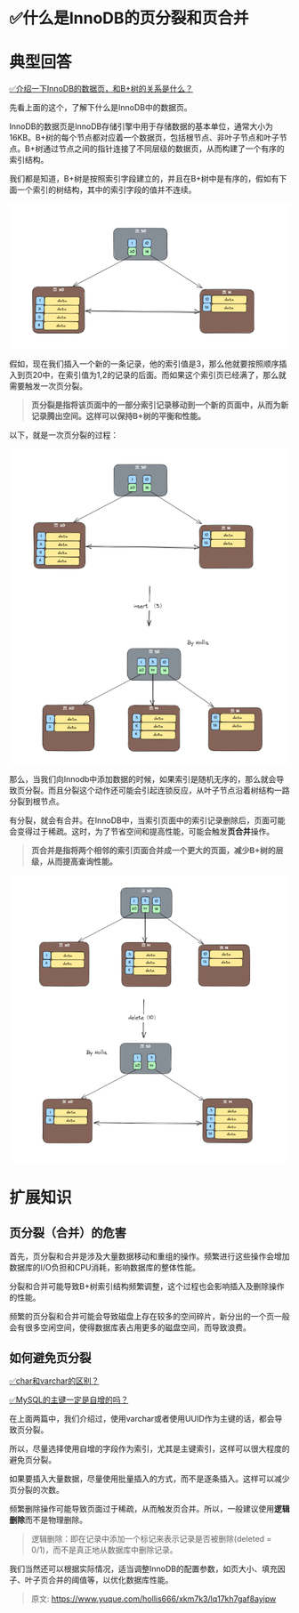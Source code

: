 # ✅什么是InnoDB的页分裂和页合并

# 典型回答


[✅介绍一下InnoDB的数据页，和B+树的关系是什么？](https://www.yuque.com/hollis666/xkm7k3/vebvlntlc6rnvuu0)



先看上面的这个，了解下什么是InnoDB中的数据页。



InnoDB的数据页是InnoDB存储引擎中用于存储数据的基本单位，通常大小为16KB。B+树的每个节点都对应着一个数据页，包括根节点、非叶子节点和叶子节点。B+树通过节点之间的指针连接了不同层级的数据页，从而构建了一个有序的索引结构。



我们都是知道，B+树是按照索引字段建立的，并且在B+树中是有序的，假如有下面一个索引的树结构，其中的索引字段的值并不连续。

![1691209336653-cd371e3f-4a0f-4a2f-9cfc-17bc7c056a14.png](./img/pGFpUhVYlhro2Xec/1691209336653-cd371e3f-4a0f-4a2f-9cfc-17bc7c056a14-726816.png)



假如，现在我们插入一个新的一条记录，他的索引值是3，那么他就要按照顺序插入到页20中，在索引值为1,2的记录的后面。而如果这个索引页已经满了，那么就需要触发一次页分裂。



> **页分裂是指将该页面中的一部分索引记录移动到一个新的页面中，从而为新记录腾出空间。这样可以保持B+树的平衡和性能。**
>



以下，就是一次页分裂的过程：



![1691209974023-b59ee310-e039-4d1b-990f-882c08c4bf22.png](./img/pGFpUhVYlhro2Xec/1691209974023-b59ee310-e039-4d1b-990f-882c08c4bf22-689140.png)



那么，当我们向Innodb中添加数据的时候，如果索引是随机无序的，那么就会导致页分裂。而且分裂这个动作还可能会引起连锁反应，从叶子节点沿着树结构一路分裂到根节点。



有分裂，就会有合并。在InnoDB中，当索引页面中的索引记录删除后，页面可能会变得过于稀疏。这时，为了节省空间和提高性能，可能会触发**页合并**操作。



> **页合并是指将两个相邻的索引页面合并成一个更大的页面，减少B+树的层级，从而提高查询性能。**
>



![1691209988733-7632185f-cb6c-4587-b1e8-0299cf85611c.png](./img/pGFpUhVYlhro2Xec/1691209988733-7632185f-cb6c-4587-b1e8-0299cf85611c-454627.png)



# 扩展知识


## 页分裂（合并）的危害


首先，页分裂和合并是涉及大量数据移动和重组的操作。频繁进行这些操作会增加数据库的I/O负担和CPU消耗，影响数据库的整体性能。



分裂和合并可能导致B+树索引结构频繁调整，这个过程也会影响插入及删除操作的性能。



频繁的页分裂和合并可能会导致磁盘上存在较多的空间碎片，新分出的一个页一般会有很多空闲空间，使得数据库表占用更多的磁盘空间，而导致浪费。



## 如何避免页分裂


[✅char和varchar的区别？](https://www.yuque.com/hollis666/xkm7k3/xodf4gdc6i9goyt6)



[✅MySQL的主键一定是自增的吗？](https://www.yuque.com/hollis666/xkm7k3/glycgnryk8953c24)



在上面两篇中，我们介绍过，使用varchar或者使用UUID作为主键的话，都会导致页分裂。



所以，尽量选择使用自增的字段作为索引，尤其是主键索引，这样可以很大程度的避免页分裂。



如果要插入大量数据，尽量使用批量插入的方式，而不是逐条插入。这样可以减少页分裂的次数。



频繁删除操作可能导致页面过于稀疏，从而触发页合并。所以，一般建议使用**逻辑删除**而不是物理删除。



> 逻辑删除：即在记录中添加一个标记来表示记录是否被删除(deleted  = 0/1)，而不是真正地从数据库中删除记录。
>



我们当然还可以根据实际情况，适当调整InnoDB的配置参数，如页大小、填充因子、叶子页合并的阈值等，以优化数据库性能。







> 原文: <https://www.yuque.com/hollis666/xkm7k3/lq17kh7gaf8ayipw>